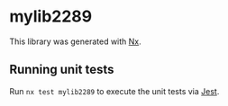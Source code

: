 # mylib2289

This library was generated with [Nx](https://nx.dev).

## Running unit tests

Run `nx test mylib2289` to execute the unit tests via [Jest](https://jestjs.io).
